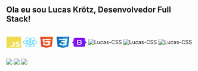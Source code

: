 ## Ola eu sou Lucas Krötz, Desenvolvedor Full Stack!

<div style="display: inline-block"><br>
  <img align="center" alt="Lucas-Js" height="30" width="40" src="https://raw.githubusercontent.com/devicons/devicon/master/icons/javascript/javascript-plain.svg">
  <img align="center" alt="Lucas-React" height="30" width="40" src="https://raw.githubusercontent.com/devicons/devicon/master/icons/react/react-original.svg">
  <img align="center" alt="Lucas-HTML" height="30" width="40" src="https://raw.githubusercontent.com/devicons/devicon/master/icons/html5/html5-original.svg">
  <img align="center" alt="Lucas-CSS" height="30" width="40" src="https://raw.githubusercontent.com/devicons/devicon/master/icons/css3/css3-original.svg">
  <img align="center" alt="Lucas-Bootstrap" height="30" width="40" src="https://raw.githubusercontent.com/devicons/devicon/master/icons/bootstrap/bootstrap-original.svg">
  <img align="center" alt="Lucas-CSS" height="30" src="https://cdn.jsdelivr.net/gh/devicons/devicon@latest/icons/laravel/laravel-original.svg" />
  <img align="center" alt="Lucas-CSS" height="30" src="https://cdn.jsdelivr.net/gh/devicons/devicon@latest/icons/java/java-original.svg" />
  <img align="center" alt="Lucas-CSS" height="30" src="https://cdn.jsdelivr.net/gh/devicons/devicon@latest/icons/php/php-original.svg" />
</div>

  ##

<div> 
  <a href="https://instagram.com/lucas_kretz" target="_blank"><img src="https://img.shields.io/badge/-Instagram-%23E4405F?style=for-the-badge&logo=instagram&logoColor=white" target="_blank"></a>
  <a href = "mailto:lkrotz23@gmail.com"><img src="https://img.shields.io/badge/-Gmail-%23333?style=for-the-badge&logo=gmail&logoColor=white" target="_blank"></a>
  <a href="https://www.linkedin.com/in/lucas-krotz-520002290" target="_blank"><img src="https://img.shields.io/badge/-LinkedIn-%230077B5?style=for-the-badge&logo=linkedin&logoColor=white" target="_blank"></a> 
</div>
